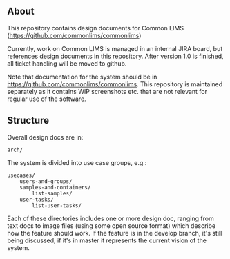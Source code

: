 About
-----

This repository contains design documents for Common LIMS (https://github.com/commonlims/commonlims)

Currently, work on Common LIMS is managed in an internal JIRA board, but references design documents in this repository. After version 1.0 is finished, all ticket handling will be moved to github.

Note that documentation for the system should be in https://github.com/commonlims/commonlims. This repository is maintained separately as it contains WIP screenshots etc. that are not relevant for regular use of the software. 

Structure
---------

Overall design docs are in:

    arch/

The system is divided into use case groups, e.g.:

    usecases/
        users-and-groups/
        samples-and-containers/
            list-samples/
        user-tasks/
            list-user-tasks/

Each of these directories includes one or more design doc, ranging from text docs to image files (using some open source format) which describe how the feature should work. If the feature is in the develop branch, it's still being discussed, if it's in master it represents the current vision of the system.

